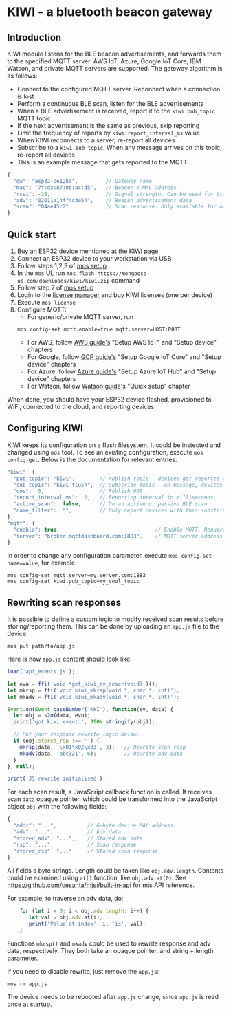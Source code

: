 # KIWI - a bluetooth beacon gateway

## Introduction

KIWI module listens for the BLE beacon advertisements, and forwards them to
the specified MQTT server. AWS IoT, Azure, Google IoT Core, IBM Watson,
and private MQTT servers are supported. The gateway algorithm is as follows:

- Connect to the configured MQTT server. Reconnect when a connection is lost
- Perform a continuous BLE scan, listen for the BLE advertisements
- When a BLE advertisement is received,
  report it to the `kiwi.pub_topic` MQTT topic
- If the next advertisement is the same as previous, skip reporting
- Limit the frequency of reports by `kiwi.report_interval_ms` value
- When KIWI reconnects to a server, re-report all devices
- Subscribe to a `kiwi.sub_topic`. When any message arrives on this topic, re-report all devices
- This is an example message that gets reported to the MQTT:

```javascript
{
  "gw": "esp32-ce12ba",         // Gateway name
  "mac": "7f:d3:87:0b:ac:d5",   // Beacon's MAC address
  "rssi": -16,                  // Signal strength. Can be used for triangulation
  "adv": "02011a14ff4c3e54",    // Beacon advertisement data
  "scan": "04ae45c2"            // Scan response. Only available for active scans
}
```

## Quick start

1. Buy an ESP32 device mentioned at the [KIWI page](/kiwi/)
2. Connect an ESP32 device to your workstation via USB
3. Follow steps 1,2,3 of [mos setup](https://mongoose-os.com/docs/quickstart/setup.md)
4. In the `mos` UI, run `mos flash https://mongoose-os.com/downloads/kiwi/kiwi.zip` command
5. Follow step 7 of [mos setup](https://mongoose-os.com/docs/quickstart/setup.md)
6. Login to the [license manager](https://license.mongoose-os.com) and buy KIWI licenses (one per device)
7. Execute `mos license`
8. Configure MQTT:
   - For generic/private MQTT server, run
   ```
   mos config-set mqtt.enable=true mqtt.server=HOST:PORT
   ```
   - For AWS, follow [AWS guide's](/docs/quickstart/cloud/aws.md) "Setup AWS IoT" and "Setup device" chapters
   - For Google, follow [GCP guide's](/docs/quickstart/cloud/google.md) "Setup Google IoT Core" and "Setup device" chapters
   - For Azure, follow [Azure guide's](/docs/quickstart/cloud/azure.md) "Setup Azure IoT Hub" and "Setup device" chapters
   - For Watson, follow [Watson guide's](/docs/quickstart/cloud/watson.md) "Quick setup" chapter

When done, you should have your ESP32 device flashed, provisioned to WiFi,
connected to the cloud, and reporting devices. 


## Configuring KIWI

KIWI keeps its configuration on a flash filesystem. It could be instected
and changed using `mos` tool. To see an existing configuration,
execute `mos config-get`. Below is the documentation for relevant entries:

```javascript
"kiwi": {
  "pub_topic": "kiwi",        // Publish topic - devices get reported to it
  "sub_topic": "kiwi_flush",  // Subscribe topic - on message, devices are re-reported
  "qos":  0,                  // Publish QOS
  "report_interval_ms":  0,   // Reporting interval in milliseconds
  "active_scan":  false,      // Do an active or passive BLE scan
  "name_filter":  "",         // Only report devices with this substring in the name
},
"mqtt": {
  "enable": true,                               // Enable MQTT. Requires a license
  "server": "broker.mqttdashboard.com:1883",    // MQTT server address
}
```

In order to change any configuration parameter, execute `mos config-set name=value`, for example:

```
mos config-set mqtt.server=my.server.com:1883
mos config-set kiwi.pub_topic=my_cool_topic
```


## Rewriting scan responses

It is possible to define a custom logic to modify received scan results
before storing/reporting them. This can be done by uploading an `app.js`
file to the device:

```
mos put path/to/app.js
```

Here is how `app.js` content should look like:

```javascript
load('api_events.js');

let evo = ffi('void *get_kiwi_ev_descr(void)')();
let mkrsp = ffi('void kiwi_mkrsp(void *, char *, int)');  
let mkadv = ffi('void kiwi_mkadv(void *, char *, int)');

Event.on(Event.baseNumber('KWI'), function(ev, data) {
  let obj = s2o(data, evo);
  print('got kiwi event:', JSON.stringify(obj));

  // Put your response rewrite logic below.
  if (obj.stored_rsp !== '') {
    mkrsp(data, '\x01\x02\x03', 3);   // Rewrite scan resp
    mkadv(data, 'abc321', 6);         // Rewrite adv data
  }
}, null);

print('JS rewrite initialised');
```

For each scan result, a JavaScript callback function is called.
It receives scan `data` opaque pointer, which could be transformed into the
JavaScript object `obj` with the following fields:

```javascript
{
  "addr": "...",          // 6-byte device MAC address
  "adv": "...",           // Adv data
  "stored_adv": "...",    // Stored adv data
  "rsp": "...",           // Scan response
  "stored_rsp": "..."     // Stored scan response
}
```

All fields a byte strings. Length could be taken like `obj.adv.length`.
Contents could be examined using `at()` function, like `obj.adv.at(0)`.
See https://github.com/cesanta/mjs#built-in-api for mjs API reference.

For example, to traverse an adv data, do:

```javascript
    for (let i = 0; i < obj.adv.length; i++) {
       let val = obj.adv.at(i);
       print('Value at index', i, 'is', val);
    }
```


Functions `mkrsp()` and `mkadv` could be used to rewrite response and adv
data, respectively. They both take an opaque pointer, and string + length
parameter.

If you need to disable rewrite, just remove the `app.js`:
```
mos rm app.js
```

The device needs to be rebooted after `app.js` change, since `app.js` is
read once at startup.
